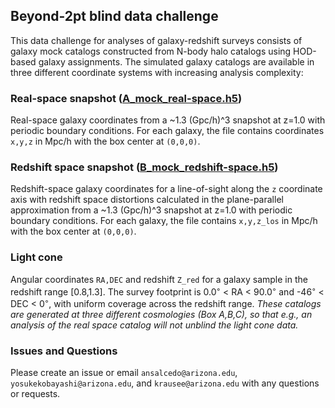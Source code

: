 ## Beyond-2pt blind data challenge
This data challenge for analyses of galaxy-redshift surveys consists of galaxy mock catalogs constructed from N-body halo catalogs using HOD-based galaxy assignments. The simulated galaxy catalogs are available in three different coordinate systems with increasing analysis complexity:
### Real-space snapshot ([A_mock_real-space.h5](https://github.com/ANSalcedo/Beyond2ptMock/blob/main/A_mock_real-space.h5))
Real-space galaxy coordinates from a ~1.3 (Gpc/h)^3 snapshot at z=1.0 with periodic boundary conditions. For each galaxy, the file contains coordinates ``x,y,z`` in Mpc/h with the box center at ``(0,0,0)``.
### Redshift space snapshot ([B_mock_redshift-space.h5](https://github.com/ANSalcedo/Beyond2ptMock/blob/main/B_mock_redshift-space.h5))
Redshift-space galaxy coordinates for a line-of-sight along the ``z`` coordinate axis with redshift space distortions calculated in the plane-parallel approximation from a ~1.3 (Gpc/h)^3 snapshot at z=1.0 with periodic boundary conditions. For each galaxy, the file contains ``x,y,z_los`` in Mpc/h with the box center at ``(0,0,0)``.
### Light cone
Angular coordinates ``RA,DEC`` and redshift ``Z_red`` for a galaxy sample in the redshift range [0.8,1.3]. The survey footprint is 0.0<sup>&#9702;</sup> < RA < 90.0<sup>&#9702;</sup> and -46<sup>&#9702;</sup> < DEC < 0<sup>&#9702;</sup>, with uniform coverage across the redshift range.
_These catalogs are generated at three different cosmologies (Box A,B,C), so that e.g., an analysis of the real space catalog will not unblind the light cone data._

### Issues and Questions
Please create an issue or email ```ansalcedo@arizona.edu```, ```yosukekobayashi@arizona.edu```, and ```krausee@arizona.edu``` with any questions or requests.
